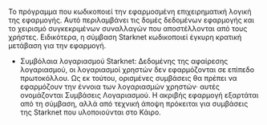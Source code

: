 Το πρόγραμμα που κωδικοποιεί την εφαρμοσμένη επιχειρηματική λογική της εφαρμογής. Αυτό περιλαμβάνει τις δομές δεδομένων εφαρμογής και το χειρισμό συγκεκριμένων συναλλαγών που αποστέλλονται από τους χρήστες. Ειδικότερα, η σύμβαση Starknet κωδικοποιεί έγκυρη κρατική μετάβαση για την εφαρμογή.

* Συμβόλαια λογαριασμού Starknet: Δεδομένης της αφαίρεσης λογαριασμού, οι λογαριασμοί χρηστών δεν εφαρμόζονται σε επίπεδο πρωτοκόλλου. Ως εκ τούτου, ορισμένες συμβάσεις θα πρέπει να εφαρμόζουν την έννοια των λογαριασμών χρηστών· αυτές ονομάζονται Συμβάσεις Λογαριασμού. Η ακριβής εφαρμογή εξαρτάται από τη σύμβαση, αλλά από τεχνική άποψη πρόκειται για συμβάσεις της Starknet που υλοποιούνται στο Κάιρο.